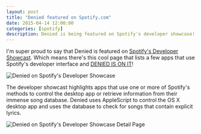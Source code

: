 ```yaml
---
layout: post
title: "Denied featured on Spotify.com"
date: 2015-04-14 12:00:00
categories: [spotify]
description: Denied is being featured on Spotify's developer showcase!
---
```


I'm super proud to say that Denied is featured on [Spotify's Developer Showcast](https://developer.spotify.com/showcase/). Which means there's this cool page that lists a few apps that use Spotify's developer interface and [DENIED IS ON IT](https://developer.spotify.com/showcase/item/denied-skip-terrible-music/)!

![Denied on Spotify's Developer Showcase](/news/img/spotify-showcase-overview.jpg)

The developer showcast highlights apps that use one or more of Spotify's methods to control the desktop app or retrieve information from their immense song database. Denied uses AppleScript to control the OS X desktop app and uses the database to check for songs that contain explicit lyrics.

![Denied on Spotify's Developer Showcase Detail Page](/news/img/spotify-showcase-page.jpg)
